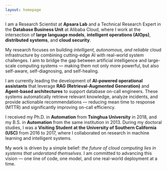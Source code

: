 ```yaml
---
layout: homepage
---
```


I am a Research Scientist at **Apsara Lab** and a Technical Research Expert in the **Database Business Unit** at Alibaba Cloud, where I work at the intersection of **large language models**, **intelligent operations (AIOps)**, **distributed systems**, and **cloud security**.

My research focuses on building *intelligent, autonomous, and reliable* cloud infrastructure by combining cutting-edge AI with real-world system challenges. I aim to bridge the gap between artificial intelligence and large-scale computing systems — making them not only more powerful, but also self-aware, self-diagnosing, and self-healing.

I am currently leading the development of **AI-powered operational assistants** that leverage **RAG (Retrieval-Augmented Generation)** and **Agent-based architectures** to support database on-call engineers. These systems automatically retrieve relevant knowledge, analyze incidents, and provide actionable recommendations — reducing mean time to response (MTTR) and significantly improving on-call efficiency.

I received my Ph.D. in **Automation** from **Tsinghua University** in 2018, and my B.S. in **Automation** from the same institution in 2013. During my doctoral studies, I was a **Visiting Student at the University of Southern California (USC)** from 2016 to 2017, where I collaborated on research in machine learning and intelligent systems.

My work is driven by a simple belief: *the future of cloud computing lies in systems that understand themselves*. I am committed to advancing this vision — one line of code, one model, and one real-world deployment at a time.
